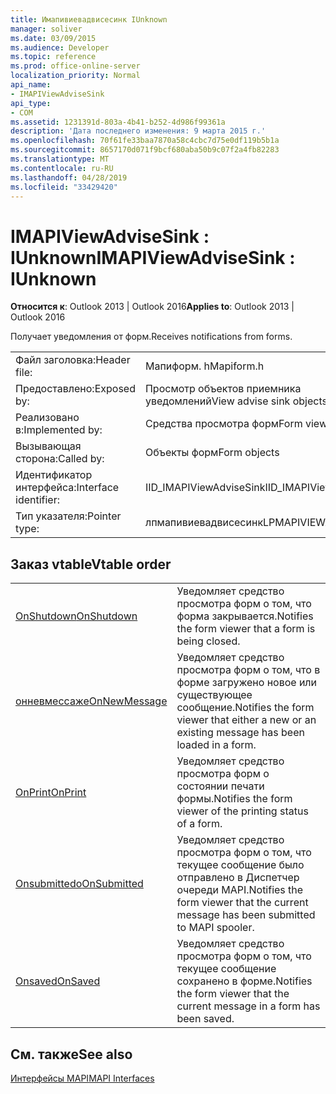 ```yaml
---
title: Имапивиевадвисесинк IUnknown
manager: soliver
ms.date: 03/09/2015
ms.audience: Developer
ms.topic: reference
ms.prod: office-online-server
localization_priority: Normal
api_name:
- IMAPIViewAdviseSink
api_type:
- COM
ms.assetid: 1231391d-803a-4b41-b252-4d986f99361a
description: 'Дата последнего изменения: 9 марта 2015 г.'
ms.openlocfilehash: 70f61fe33baa7870a58c4cbc7d75e0df119b5b1a
ms.sourcegitcommit: 8657170d071f9bcf680aba50b9c07f2a4fb82283
ms.translationtype: MT
ms.contentlocale: ru-RU
ms.lasthandoff: 04/28/2019
ms.locfileid: "33429420"
---
```

# <a name="imapiviewadvisesink--iunknown"></a><span data-ttu-id="5bee0-103">IMAPIViewAdviseSink : IUnknown</span><span class="sxs-lookup"><span data-stu-id="5bee0-103">IMAPIViewAdviseSink : IUnknown</span></span>

  
  
<span data-ttu-id="5bee0-104">**Относится к**: Outlook 2013 | Outlook 2016</span><span class="sxs-lookup"><span data-stu-id="5bee0-104">**Applies to**: Outlook 2013 | Outlook 2016</span></span> 
  
<span data-ttu-id="5bee0-105">Получает уведомления от форм.</span><span class="sxs-lookup"><span data-stu-id="5bee0-105">Receives notifications from forms.</span></span> 
  
|||
|:-----|:-----|
|<span data-ttu-id="5bee0-106">Файл заголовка:</span><span class="sxs-lookup"><span data-stu-id="5bee0-106">Header file:</span></span>  <br/> |<span data-ttu-id="5bee0-107">Мапиформ. h</span><span class="sxs-lookup"><span data-stu-id="5bee0-107">Mapiform.h</span></span>  <br/> |
|<span data-ttu-id="5bee0-108">Предоставлено:</span><span class="sxs-lookup"><span data-stu-id="5bee0-108">Exposed by:</span></span>  <br/> |<span data-ttu-id="5bee0-109">Просмотр объектов приемника уведомлений</span><span class="sxs-lookup"><span data-stu-id="5bee0-109">View advise sink objects</span></span>  <br/> |
|<span data-ttu-id="5bee0-110">Реализовано в:</span><span class="sxs-lookup"><span data-stu-id="5bee0-110">Implemented by:</span></span>  <br/> |<span data-ttu-id="5bee0-111">Средства просмотра форм</span><span class="sxs-lookup"><span data-stu-id="5bee0-111">Form viewers</span></span>  <br/> |
|<span data-ttu-id="5bee0-112">Вызывающая сторона:</span><span class="sxs-lookup"><span data-stu-id="5bee0-112">Called by:</span></span>  <br/> |<span data-ttu-id="5bee0-113">Объекты форм</span><span class="sxs-lookup"><span data-stu-id="5bee0-113">Form objects</span></span>  <br/> |
|<span data-ttu-id="5bee0-114">Идентификатор интерфейса:</span><span class="sxs-lookup"><span data-stu-id="5bee0-114">Interface identifier:</span></span>  <br/> |<span data-ttu-id="5bee0-115">IID_IMAPIViewAdviseSink</span><span class="sxs-lookup"><span data-stu-id="5bee0-115">IID_IMAPIViewAdviseSink</span></span>  <br/> |
|<span data-ttu-id="5bee0-116">Тип указателя:</span><span class="sxs-lookup"><span data-stu-id="5bee0-116">Pointer type:</span></span>  <br/> |<span data-ttu-id="5bee0-117">лпмапивиевадвисесинк</span><span class="sxs-lookup"><span data-stu-id="5bee0-117">LPMAPIVIEWADVISESINK</span></span>  <br/> |
   
## <a name="vtable-order"></a><span data-ttu-id="5bee0-118">Заказ vtable</span><span class="sxs-lookup"><span data-stu-id="5bee0-118">Vtable order</span></span>

|||
|:-----|:-----|
|[<span data-ttu-id="5bee0-119">OnShutdown</span><span class="sxs-lookup"><span data-stu-id="5bee0-119">OnShutdown</span></span>](imapiviewadvisesink-onshutdown.md) <br/> |<span data-ttu-id="5bee0-120">Уведомляет средство просмотра форм о том, что форма закрывается.</span><span class="sxs-lookup"><span data-stu-id="5bee0-120">Notifies the form viewer that a form is being closed.</span></span>  <br/> |
|[<span data-ttu-id="5bee0-121">онневмессаже</span><span class="sxs-lookup"><span data-stu-id="5bee0-121">OnNewMessage</span></span>](imapiviewadvisesink-onnewmessage.md) <br/> |<span data-ttu-id="5bee0-122">Уведомляет средство просмотра форм о том, что в форме загружено новое или существующее сообщение.</span><span class="sxs-lookup"><span data-stu-id="5bee0-122">Notifies the form viewer that either a new or an existing message has been loaded in a form.</span></span>  <br/> |
|[<span data-ttu-id="5bee0-123">OnPrint</span><span class="sxs-lookup"><span data-stu-id="5bee0-123">OnPrint</span></span>](imapiviewadvisesink-onprint.md) <br/> |<span data-ttu-id="5bee0-124">Уведомляет средство просмотра форм о состоянии печати формы.</span><span class="sxs-lookup"><span data-stu-id="5bee0-124">Notifies the form viewer of the printing status of a form.</span></span>  <br/> |
|[<span data-ttu-id="5bee0-125">Onsubmittedо</span><span class="sxs-lookup"><span data-stu-id="5bee0-125">OnSubmitted</span></span>](imapiviewadvisesink-onsubmitted.md) <br/> |<span data-ttu-id="5bee0-126">Уведомляет средство просмотра форм о том, что текущее сообщение было отправлено в Диспетчер очереди MAPI.</span><span class="sxs-lookup"><span data-stu-id="5bee0-126">Notifies the form viewer that the current message has been submitted to MAPI spooler.</span></span>  <br/> |
|[<span data-ttu-id="5bee0-127">Onsaved</span><span class="sxs-lookup"><span data-stu-id="5bee0-127">OnSaved</span></span>](imapiviewadvisesink-onsaved.md) <br/> |<span data-ttu-id="5bee0-128">Уведомляет средство просмотра форм о том, что текущее сообщение сохранено в форме.</span><span class="sxs-lookup"><span data-stu-id="5bee0-128">Notifies the form viewer that the current message in a form has been saved.</span></span>  <br/> |
   
## <a name="see-also"></a><span data-ttu-id="5bee0-129">См. также</span><span class="sxs-lookup"><span data-stu-id="5bee0-129">See also</span></span>



[<span data-ttu-id="5bee0-130">Интерфейсы MAPI</span><span class="sxs-lookup"><span data-stu-id="5bee0-130">MAPI Interfaces</span></span>](mapi-interfaces.md)


